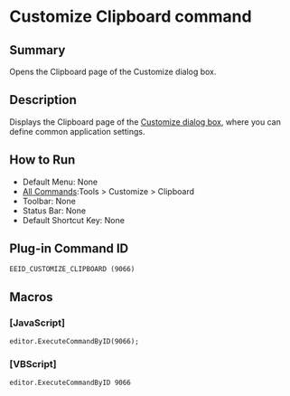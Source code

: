 # Customize Clipboard command

## Summary

Opens the Clipboard page of the Customize dialog box.

## Description

Displays the Clipboard page of the [Customize dialog box](../../dlg/customize/index),
where you can define common application settings.

## How to Run

- Default Menu: None
- [All Commands](all_commands):Tools >
Customize >
Clipboard
- Toolbar: None
- Status Bar: None
- Default Shortcut Key: None

## Plug-in Command ID

```
EEID_CUSTOMIZE_CLIPBOARD (9066)```

## Macros

### \[JavaScript\]

```
editor.ExecuteCommandByID(9066);
```

### \[VBScript\]

```
editor.ExecuteCommandByID 9066
```
